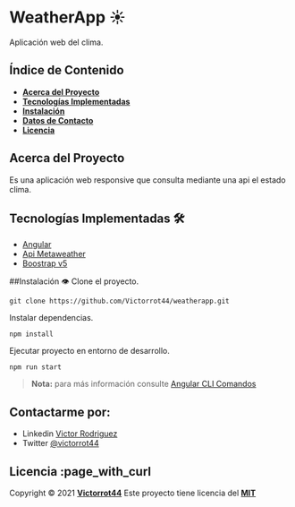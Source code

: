 # WeatherApp :sunny:

Aplicación web del clima.

## Índice de Contenido

- **[Acerca del Proyecto](#about)**
- **[Tecnologías Implementadas](#technologies)**
- **[Instalación](#install)**
- **[Datos de Contacto](#contact)**
- **[Licencia](#license)**

<a name="about"></a>

## Acerca del Proyecto

Es una aplicación web responsive que consulta mediante una api el estado clima.

<a name="technologies"></a>

## Tecnologías Implementadas :hammer_and_wrench:

- [Angular](https://angular.io)
- [Api Metaweather](https://www.metaweather.com/api/)
- [Boostrap v5](https://getbootstrap.com)

<a name="install"></a>
##Instalación :eye:
Clone el proyecto.

```
git clone https://github.com/Victorrot44/weatherapp.git
```

Instalar dependencias.

```
npm install
```

Ejecutar proyecto en entorno de desarrollo.

```
npm run start
```

> **Nota:** para más información consulte [Angular CLI Comandos](https://github.com/Victorrot44/)

<a name="contact"></a>

## Contactarme por:

- Linkedin [Victor Rodriguez](https://www.linkedin.com/in/Victorrot44/)
- Twitter [@victorrot44](https://twitter.com/victorrot44)

<a name="license"></a>

## Licencia :page_with_curl

Copyright &copy; 2021 **[Victorrot44](https://github.com/Victorrot44)**
Este proyecto tiene licencia del **[MIT]()**

